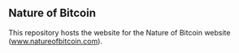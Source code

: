 ## Nature of Bitcoin
This repository hosts the website for the Nature of Bitcoin website (www.natureofbitcoin.com).

